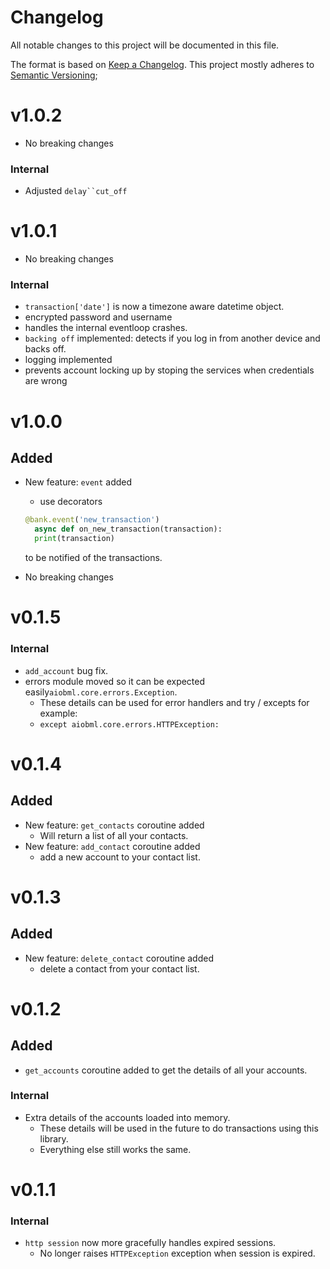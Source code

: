# Changelog

All notable changes to this project will be documented in this file.

The format is based on [Keep a Changelog](https://keepachangelog.com/en/1.0.0/).
This project mostly adheres to [Semantic Versioning](https://semver.org/spec/v2.0.0.html);

# v1.0.2
- No breaking changes

### Internal
- Adjusted `delay``cut_off`

# v1.0.1
- No breaking changes

### Internal
- `transaction['date']` is now a timezone aware datetime object.
- encrypted password and username
- handles the internal eventloop crashes.
- `backing off` implemented: detects if you log in from another device and backs off.
- logging implemented
- prevents account locking up by stoping the services when credentials are wrong


# v1.0.0

## Added

- New feature: `event` added
  - use decorators
  ```py
  @bank.event('new_transaction')
	async def on_new_transaction(transaction):
    print(transaction)
  ```
  to be notified of the transactions.

- No breaking changes

# v0.1.5

### Internal
- `add_account` bug fix.
- errors module moved so it can be expected easily`aiobml.core.errors.Exception`.
  - These details can be used for error handlers and try / excepts for example:
  - `except aiobml.core.errors.HTTPException:`

# v0.1.4

## Added

- New feature: `get_contacts` coroutine added
  - Will return a list of all your contacts.
- New feature: `add_contact` coroutine added
  - add a new account to your contact list.

# v0.1.3

## Added

- New feature: `delete_contact` coroutine added
  - delete a contact from your contact list.

# v0.1.2

## Added

- `get_accounts` coroutine added to get the details of all your accounts.

### Internal

- Extra details of the accounts loaded into memory.
  - These details will be used in the future to do transactions using this library.
  - Everything else still works the same.

# v0.1.1

### Internal

- `http session` now more gracefully handles expired sessions.
  - No longer raises `HTTPException` exception when session is expired.
